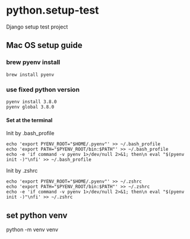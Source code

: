 # python.setup-test
Django setup test project

## Mac OS setup guide
### brew pyenv install
```
brew install pyenv
```
### use fixed python version
```
pyenv install 3.8.0
pyenv global 3.8.0
```

#### Set at the terminal
Init by .bash_profile
```
echo 'export PYENV_ROOT="$HOME/.pyenv"' >> ~/.bash_profile
echo 'export PATH="$PYENV_ROOT/bin:$PATH"' >> ~/.bash_profile
echo -e 'if command -v pyenv 1>/dev/null 2>&1; then\n eval "$(pyenv init -)"\nfi' >> ~/.bash_profile
```
Init by .zshrc
```
echo 'export PYENV_ROOT="$HOME/.pyenv"' >> ~/.zshrc
echo 'export PATH="$PYENV_ROOT/bin:$PATH"' >> ~/.zshrc
echo -e 'if command -v pyenv 1>/dev/null 2>&1; then\n eval "$(pyenv init -)"\nfi' >> ~/.zshrc
```

## set python venv
python -m venv venv